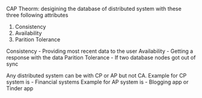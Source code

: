 CAP Theorm: 
desigining the database of distributed system with these three following attributes
1. Consistency
2. Availability
3. Parition Tolerance

Consistency - Providing most recent data to the user
Availability - Getting a response with the data
Parition Tolerance - If two database nodes got out of sync

Any distributed system can be with CP or AP but not CA.
Example for CP system is - Financial systems
Example for AP system is - Blogging app or Tinder app

   
